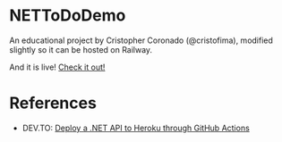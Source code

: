 # NETToDoDemo

An educational project by Cristopher Coronado (@cristofima), modified slightly so it can be hosted on Railway.

And it is live! [Check it out!](https://nettododemo.up.railway.app)

# References

- DEV.TO: [Deploy a .NET API to Heroku through GitHub Actions](https://dev.to/cristofima/deploy-a-net-api-to-heroku-through-github-actions-39fg)
